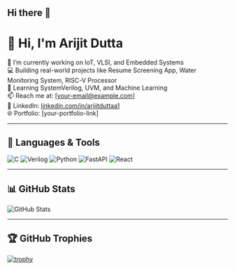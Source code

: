 ## Hi there 👋

<!--
**ArijitDutta96395/ArijitDutta96395** is a ✨ _special_ ✨ repository because its `README.md` (this file) appears on your GitHub profile.

Here are some ideas to get you started:

- 🔭 I’m currently working on ...
- 🌱 I’m currently learning ...
- 👯 I’m looking to collaborate on ...
- 🤔 I’m looking for help with ...
- 💬 Ask me about ...
- 📫 How to reach me: ...
- 😄 Pronouns: ...
- ⚡ Fun fact: ...
-->

# 👋 Hi, I'm Arijit Dutta

🌱 I’m currently working on IoT, VLSI, and Embedded Systems  
💻 Building real-world projects like Resume Screening App, Water Monitoring System, RISC-V Processor  
🧠 Learning SystemVerilog, UVM, and Machine Learning  
📫 Reach me at: [your-email@example.com]  
🔗 LinkedIn: [linkedin.com/in/arijitduttaa1](https://www.linkedin.com/in/arijitduttaa1)  
🌐 Portfolio: [your-portfolio-link]

---

## 🚀 Languages & Tools
![C](https://img.shields.io/badge/C-A8B9CC?style=flat&logo=c&logoColor=white)
![Verilog](https://img.shields.io/badge/Verilog-FF6600?style=flat)
![Python](https://img.shields.io/badge/Python-3776AB?style=flat&logo=python&logoColor=white)
![FastAPI](https://img.shields.io/badge/FastAPI-005571?style=flat&logo=fastapi)
![React](https://img.shields.io/badge/React-20232A?style=flat&logo=react)

---

## 📊 GitHub Stats
![GitHub Stats](https://github-readme-stats.vercel.app/api?username=ArijitDutta96395i&show_icons=true&theme=radical)

---

## 🏆 GitHub Trophies
[![trophy](https://github-profile-trophy.vercel.app/?username=ArijitDutta96395&theme=radical&no-frame=true&row=1)](https://github.com/ryo-ma/github-profile-trophy)



